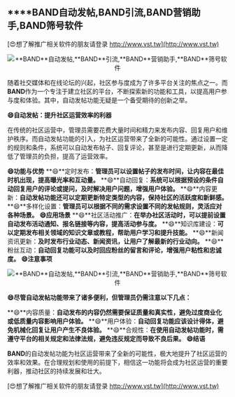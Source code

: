 ## ****BAND**自动发帖,**BAND**引流,**BAND**营销助手,**BAND**筛号软件**

[😍想了解推广相关软件的朋友请登录 http://www.vst.tw](http://www.vst.tw)

 <center><img src="https://vst.tw/MP4/tuiguang/png/4.png" alt="**BAND**自动发帖,**BAND**引流,**BAND**营销助手,**BAND**筛号软件"></center>

随着社交媒体和在线论坛的兴起，社区参与度成为了许多平台关注的焦点之一。而**BAND**作为一个专注于建立社区的平台，不断探索新的功能和工具，以提高用户参与度和体验。其中，自动发帖功能无疑是一个备受期待的创新之举。

**😄自动发帖：提升社区运营效率的利器**

在传统的社区运营中，管理员需要花费大量时间和精力来发布内容、回复用户和维护秩序。而自动发帖功能的引入，为社区运营带来了全新的可能性。通过设置一定的规则和条件，系统可以自动发布帖子、回复评论，甚至是进行定期更新，从而降低了管理员的负担，提高了运营效率。

**😄功能与优势**
**😄**定时发布：**管理员可以设置帖子的发布时间，让内容在最佳时机出现，提高曝光率和互动量。**
**😄**自动回复：**系统可以根据预设的条件自动回复用户的评论或提问，及时解决用户问题，增强用户体验。**
**😄**内容更新：**自动发帖功能还可以定期更新特定类型的内容，保持社区的活跃度和新鲜感。**
**😄**多样化设置：**管理员可以根据不同的需求设置不同的发帖规则，灵活应对各种场景。**
**😄应用场景**
**😄**社区活动推广：**在举办社区活动时，可以提前设置自动发布活动通知、报名链接等内容，提高活动参与度。**
**😄**知识库建设：**可以定期发布相关领域的知识文章或教程，帮助用户学习和提升技能。**
**😄**新闻资讯更新：**及时发布行业动态、新闻资讯，让用户了解最新的行业动向。**
**😄**粉丝互动：**自动回复功能可以及时回应粉丝的留言和评论，增强用户粘性和忠诚度。**
**😄注意事项**

 <center><img src="https://vst.tw/MP4/tuiguang/png/5.png" alt="**BAND**自动发帖,**BAND**引流,**BAND**营销助手,**BAND**筛号软件"></center>

**😄尽管自动发帖功能带来了诸多便利，但管理员仍需注意以下几点：**

**😄**内容质量：**自动发布的内容仍然需要保证质量和真实性，避免过度商业化或低质量内容影响用户体验。**
**😄**用户体验：**自动回复功能应该设计得体，避免机械化回复让用户产生不良体验。**
**😄**合规性：**在使用自动发帖功能时，需遵守平台的相关规定和法律法规，避免违反规定而导致不良后果。**
**😄结语**

**BAND**的自动发帖功能为社区运营带来了全新的可能性，极大地提升了社区运营的效率和效果。在合理规划和使用的前提下，相信这一功能将会成为社区运营的重要利器，推动社区的持续发展和壮大。

[😍想了解推广相关软件的朋友请登录 http://www.vst.tw](http://www.vst.tw)



